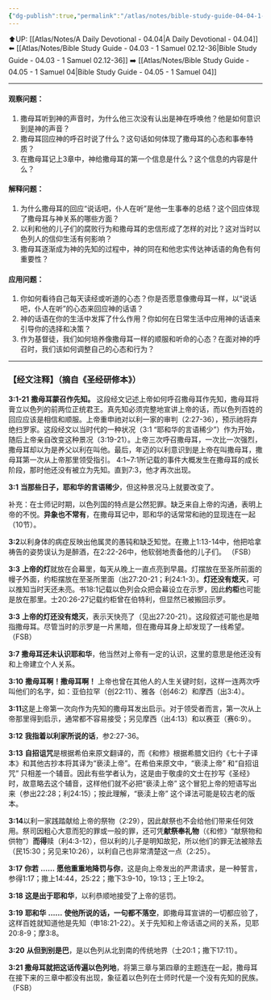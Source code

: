 ```yaml
---
{"dg-publish":true,"permalink":"/atlas/notes/bible-study-guide-04-04-1-samuel-03/","noteIcon":""}
---
```


⬆️UP: [[Atlas/Notes/A Daily Devotional - 04.04\|A Daily Devotional - 04.04]]
⬅️ [[Atlas/Notes/Bible Study Guide - 04.03 - 1 Samuel 02.12-36\|Bible Study Guide - 04.03 - 1 Samuel 02.12-36]]
➡️ [[Atlas/Notes/Bible Study Guide - 04.05 - 1 Samuel 04\|Bible Study Guide - 04.05 - 1 Samuel 04]] 

---

#### 观察问题：
1. 撒母耳听到神的声音时，为什么他三次没有认出是神在呼唤他？他是如何意识到是神的声音？
2. 撒母耳回应神的呼召时说了什么？这句话如何体现了撒母耳的心态和事奉特质？
3. 在撒母耳记上3章中，神给撒母耳的第一个信息是什么？这个信息的内容是什么？

#### 解释问题：
1. 为什么撒母耳的回应“说话吧，仆人在听”是他一生事奉的总结？这个回应体现了撒母耳与神关系的哪些方面？
2. 以利和他的儿子们的腐败行为和撒母耳的忠信形成了怎样的对比？这对当时以色列人的信仰生活有何影响？
3. 撒母耳逐渐成为神的先知的过程中，神的同在和他忠实传达神话语的角色有何重要性？

#### 应用问题：
1. 你如何看待自己每天读经或听道的心态？你是否愿意像撒母耳一样，以“说话吧，仆人在听”的心态来回应神的话语？
2. 神的话语在你的生活中发挥了什么作用？你如何在日常生活中应用神的话语来引导你的选择和决策？
3. 作为基督徒，我们如何培养像撒母耳一样的顺服和听命的心态？在面对神的呼召时，我们该如何调整自己的心态和行为？


---
### 【经文注释】（摘自《圣经研修本》）

**3:1-21** **撒母耳蒙召作先知。** 这段经文记述上帝如何呼召撒母耳作先知，撒母耳将膏立以色列的前两位正统君王。真先知必须完整地宣讲上帝的话，而以色列百姓的回应应该是相信和顺服。上帝重申祂对以利一家的审判（2:27-36），预示祂将弃绝扫罗家。这段经文以当时代的一种状况（3:1 “耶和华的言语稀少”）作为开始，随后上帝亲自改变这种景况（3:19-21）。上帝三次呼召撒母耳，一次比一次强烈，撒母耳却以为是养父以利在叫他。最后，年迈的以利意识到是上帝在叫撒母耳，撒母耳第一次从上帝那里领受指引。 4:1~7:1所记载的事件大概发生在撒母耳的成长阶段，那时他还没有被立为先知。直到7:3，他才再次出现。

**3:1** **当那些日子，耶和华的言语稀少**，但这种景况马上就要改变了。

补充：在士师记时期，以色列国的特点是公然犯罪。缺乏来自上帝的沟通，表明上帝的不悦。**异象也不常有**，在撒母耳记中，耶和华的话常常和祂的显现连在一起（10节）。

**3:2**以利身体的病症反映出他属灵的愚钝和缺乏知觉。在撒上1:13-14中，他把哈拿祷告的姿势误认为是醉酒，在2:22-26中，他软弱地责备他的儿子们。 （FSB）

**3:3** **上帝的灯**就放在会幕里，每天从晚上一直点亮到早晨。灯摆放在至圣所前面的幔子外面，约柜摆放在至圣所里面（出27:20-21；利24:1-3）。**灯还没有熄灭**，可以推知当时天还未亮。书18:1记载以色列会众把会幕设立在示罗，因此**约柜**也可能是放在那里。士20:26-27记载约柜曾在伯特利，但显然已被搬回示罗。

**3:3** **上帝的灯还没有熄灭**，表示天快亮了（见出27:20-21）。这段叙述可能也是暗指撒母耳。尽管当时的示罗是一片黑暗，但在撒母耳身上却发现了一线希望。 （FSB）

**3:7** **撒母耳还未认识耶和华**，他当然对上帝有一定的认识，这里的意思是他还没有和上帝建立个人关系。

**3:10** **撒母耳啊！撒母耳啊！** 上帝也曾在其他人的人生关键时刻，这样一连两次呼叫他们的名字，如：亚伯拉罕（创22:11）、雅各（创46:2）和摩西（出3:4）。

**3:11**这是上帝第一次向作为先知的撒母耳发出启示。对于领受者而言，第一次从上帝那里得到启示，通常都不容易接受；另见摩西（出4:13）和以赛亚（赛6:9）。

**3:12** **我指着以利家所说的话**，参2:27-36。

**3:13** **自招诅咒**是根据希伯来原文翻译的，而《和修》根据希腊文旧约《七十子译本》和其他古抄本将其译为“亵渎上帝”。在希伯来原文中，“亵渎上帝” 和“自招诅咒” 只相差一个辅音。因此有些学者认为，这是由于敬虔的文士在抄写《圣经》时，故意略去这个辅音，这样他们就不必把“亵渎上帝” 这个冒犯上帝的短语写出来（参出22:28；利24:15）；按此理解，“亵渎上帝” 这个译法可能是较古老的版本。

**3:14**以利一家践踏献给上帝的祭物（2:29），因此献祭也不会给他们带来任何效用。祭司因粗心大意而犯的罪或一般的罪，还可凭**献祭奉礼物**（《和修》“献祭物和供物”）**而得**赎（利4:3-12），但以利的儿子是明知故犯，所以他们的罪无法被除去（民15:30；另见来10:26），以利自己也非常清楚这一点（2:25）。

**3:17** **你若** **……** **愿他重重地降罚与你**，这是向上帝发出的严肃请求，是一种誓言，参得1:17；撒上14:44，25:22；撒下3:9-10，19:13；王上19:2。

**3:18** **这是出于耶和华**，以利恭顺地接受了上帝的惩罚。

**3:19** **耶和华** **……** **使他所说的话，一句都不落空**，即撒母耳宣讲的一切都应验了，这样百姓就知道他是先知（申18:21-22）。关于先知和上帝话语之间的关系，见耶20:8-9；摩3:8。

**3:20** **从但到别是巴**，是以色列从北到南的传统地界（士20:1；撒下17:11）。

**3:21 撒母耳就把这话传遍以色列地**，将第三章与第四章的主题连在一起，撒母耳在接下来的三章中都没有出现，象征着以色列在士师时代是一个没有先知的民族。 （FSB）